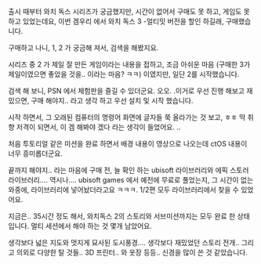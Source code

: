 출시 때부터  와치 독스 시리즈가 궁금했지만, 시간이 없어서 구매도 못 하고, 게임도 못 하고 있었는데요, 
이번 겜우리 에서 와치 독스 3 -얼티밋 버전을 할인 하길래, 구매했습니다.

구매하고 나니, 1, 2 가 궁금해 져서, 검색을 해봤지요. 

시리즈 중 2 가 제일 잘 만든 게임이라는 내용을 접하고, 조금 아쉬운 마음 (구매한 3가 제일이였으면 좋았을 것을.. 이라는 마음? ㅋㅋ) 이였지만, 일단 2를 시작했습니다.

검색 해 보니, PSN 에서 체험판을 즐길 수 있더군요. 오오. .이거로 우선 진행 해보고 재밌으면, 구매 해야지.. 라고 생각 하고 우선 설치 및 시작 했습니다.

시작 하면서, 그 오래된 컴퓨터의 명령어 화면에 글자들 쭉 올라가는 것 보고, ㅎㅎ 딱 취향 저격이 되면서, 이 겜 해봐야 겠다 라는 생각이 들었어요. ..

처음 투토리얼 같은 미션을 완료 하면서 배경 내용이 영상으로 나오는데 ctOS 내용이 너무 흥미롭더군요.  

끝까지 해야지.. 라는 마음에 구매 전, 늘 확인 하는 ubisoft 라이브러리와 에픽 스토러 라이브러리.... 역시나.... ubisoft games 에서 예전에 무료로 풀었는지, 그 시간이 없는 와중에, 라이브러리에 넣어놨더라고요 ㅋㅋㅋ. 1/2편 모두 라이브러리에서  찾을 수 있었어요.  

지금은.. 35시간 정도 해서, 와치독스 2의 스토리와 서브미션까지는 모두 완료 한 상태입니다. 멀티 세션에서 해야 하는 것 몇개 남았어요.

생각보다 넓은 지도와 멋지게 묘사된 도시풍경.... 생각보다 재밌었던 스토리 전개.. 그리고 의외로 다양한 탈 것들.. 3D 프린터.. 와 옷장 등등.. 신경을 많이 쓴 것 같았습니다. 

